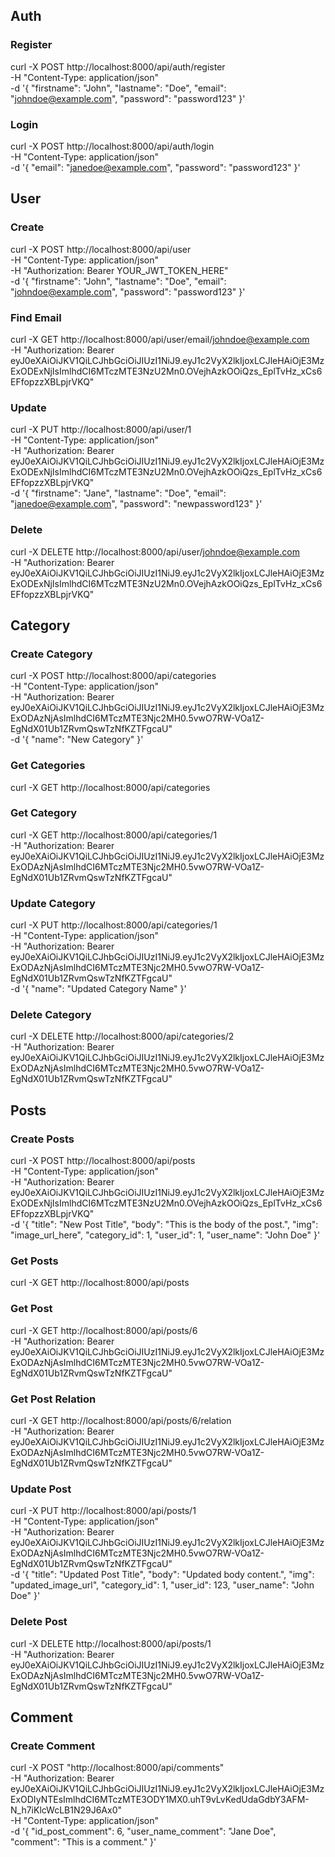 ## Auth
### Register

curl -X POST http://localhost:8000/api/auth/register \
  -H "Content-Type: application/json" \
  -d '{
    "firstname": "John",
    "lastname": "Doe",
    "email": "johndoe@example.com",
    "password": "password123"
}'

### Login
curl -X POST http://localhost:8000/api/auth/login \
  -H "Content-Type: application/json" \
  -d '{
    "email": "janedoe@example.com",
    "password": "password123"
}'

## User

### Create
curl -X POST http://localhost:8000/api/user \
  -H "Content-Type: application/json" \
  -H "Authorization: Bearer YOUR_JWT_TOKEN_HERE" \
  -d '{
    "firstname": "John",
    "lastname": "Doe",
    "email": "johndoe@example.com",
    "password": "password123"
}'


### Find Email

curl -X GET http://localhost:8000/api/user/email/johndoe@example.com \
  -H "Authorization: Bearer eyJ0eXAiOiJKV1QiLCJhbGciOiJIUzI1NiJ9.eyJ1c2VyX2lkIjoxLCJleHAiOjE3MzExODExNjIsImlhdCI6MTczMTE3NzU2Mn0.OVejhAzkOOiQzs_EplTvHz_xCs6EFfopzzXBLpjrVKQ"



### Update

curl -X PUT http://localhost:8000/api/user/1 \
  -H "Content-Type: application/json" \
  -H "Authorization: Bearer eyJ0eXAiOiJKV1QiLCJhbGciOiJIUzI1NiJ9.eyJ1c2VyX2lkIjoxLCJleHAiOjE3MzExODExNjIsImlhdCI6MTczMTE3NzU2Mn0.OVejhAzkOOiQzs_EplTvHz_xCs6EFfopzzXBLpjrVKQ" \
  -d '{
    "firstname": "Jane",
    "lastname": "Doe",
    "email": "janedoe@example.com",
    "password": "newpassword123"
}'


### Delete
curl -X DELETE http://localhost:8000/api/user/johndoe@example.com \
  -H "Authorization: Bearer eyJ0eXAiOiJKV1QiLCJhbGciOiJIUzI1NiJ9.eyJ1c2VyX2lkIjoxLCJleHAiOjE3MzExODExNjIsImlhdCI6MTczMTE3NzU2Mn0.OVejhAzkOOiQzs_EplTvHz_xCs6EFfopzzXBLpjrVKQ"


## Category


### Create Category

curl -X POST http://localhost:8000/api/categories \
  -H "Content-Type: application/json" \
  -H "Authorization: Bearer eyJ0eXAiOiJKV1QiLCJhbGciOiJIUzI1NiJ9.eyJ1c2VyX2lkIjoxLCJleHAiOjE3MzExODAzNjAsImlhdCI6MTczMTE3Njc2MH0.5vwO7RW-VOa1Z-EgNdX01Ub1ZRvmQswTzNfKZTFgcaU" \
  -d '{
    "name": "New Category"
}'

### Get Categories

curl -X GET http://localhost:8000/api/categories


### Get Category

curl -X GET http://localhost:8000/api/categories/1 \
  -H "Authorization: Bearer eyJ0eXAiOiJKV1QiLCJhbGciOiJIUzI1NiJ9.eyJ1c2VyX2lkIjoxLCJleHAiOjE3MzExODAzNjAsImlhdCI6MTczMTE3Njc2MH0.5vwO7RW-VOa1Z-EgNdX01Ub1ZRvmQswTzNfKZTFgcaU"

### Update Category

curl -X PUT http://localhost:8000/api/categories/1 \
  -H "Content-Type: application/json" \
  -H "Authorization: Bearer eyJ0eXAiOiJKV1QiLCJhbGciOiJIUzI1NiJ9.eyJ1c2VyX2lkIjoxLCJleHAiOjE3MzExODAzNjAsImlhdCI6MTczMTE3Njc2MH0.5vwO7RW-VOa1Z-EgNdX01Ub1ZRvmQswTzNfKZTFgcaU" \
  -d '{
    "name": "Updated Category Name"
}'



### Delete Category

curl -X DELETE http://localhost:8000/api/categories/2 \
  -H "Authorization: Bearer eyJ0eXAiOiJKV1QiLCJhbGciOiJIUzI1NiJ9.eyJ1c2VyX2lkIjoxLCJleHAiOjE3MzExODAzNjAsImlhdCI6MTczMTE3Njc2MH0.5vwO7RW-VOa1Z-EgNdX01Ub1ZRvmQswTzNfKZTFgcaU"


## Posts

### Create Posts

curl -X POST http://localhost:8000/api/posts \
  -H "Content-Type: application/json" \
  -H "Authorization: Bearer eyJ0eXAiOiJKV1QiLCJhbGciOiJIUzI1NiJ9.eyJ1c2VyX2lkIjoxLCJleHAiOjE3MzExODExNjIsImlhdCI6MTczMTE3NzU2Mn0.OVejhAzkOOiQzs_EplTvHz_xCs6EFfopzzXBLpjrVKQ" \
  -d '{
    "title": "New Post Title",
    "body": "This is the body of the post.",
    "img": "image_url_here",
    "category_id": 1,
    "user_id": 1,
    "user_name": "John Doe"
}'

### Get Posts

curl -X GET http://localhost:8000/api/posts



### Get Post

curl -X GET http://localhost:8000/api/posts/6 \
  -H "Authorization: Bearer eyJ0eXAiOiJKV1QiLCJhbGciOiJIUzI1NiJ9.eyJ1c2VyX2lkIjoxLCJleHAiOjE3MzExODAzNjAsImlhdCI6MTczMTE3Njc2MH0.5vwO7RW-VOa1Z-EgNdX01Ub1ZRvmQswTzNfKZTFgcaU"

### Get Post Relation

curl -X GET http://localhost:8000/api/posts/6/relation \
  -H "Authorization: Bearer eyJ0eXAiOiJKV1QiLCJhbGciOiJIUzI1NiJ9.eyJ1c2VyX2lkIjoxLCJleHAiOjE3MzExODAzNjAsImlhdCI6MTczMTE3Njc2MH0.5vwO7RW-VOa1Z-EgNdX01Ub1ZRvmQswTzNfKZTFgcaU"


### Update Post


curl -X PUT http://localhost:8000/api/posts/1 \
  -H "Content-Type: application/json" \
  -H "Authorization: Bearer eyJ0eXAiOiJKV1QiLCJhbGciOiJIUzI1NiJ9.eyJ1c2VyX2lkIjoxLCJleHAiOjE3MzExODAzNjAsImlhdCI6MTczMTE3Njc2MH0.5vwO7RW-VOa1Z-EgNdX01Ub1ZRvmQswTzNfKZTFgcaU" \
  -d '{
    "title": "Updated Post Title",
    "body": "Updated body content.",
    "img": "updated_image_url",
    "category_id": 1,
    "user_id": 123,
    "user_name": "John Doe"
}'



### Delete Post

curl -X DELETE http://localhost:8000/api/posts/1 \
  -H "Authorization: Bearer eyJ0eXAiOiJKV1QiLCJhbGciOiJIUzI1NiJ9.eyJ1c2VyX2lkIjoxLCJleHAiOjE3MzExODAzNjAsImlhdCI6MTczMTE3Njc2MH0.5vwO7RW-VOa1Z-EgNdX01Ub1ZRvmQswTzNfKZTFgcaU"


## Comment

### Create Comment

curl -X POST "http://localhost:8000/api/comments" \
-H "Authorization: Bearer eyJ0eXAiOiJKV1QiLCJhbGciOiJIUzI1NiJ9.eyJ1c2VyX2lkIjoxLCJleHAiOjE3MzExODIyNTEsImlhdCI6MTczMTE3ODY1MX0.uhT9vLvKedUdaGdbY3AFM-N_h7iKlcWcLB1N29J6Ax0" \
-H "Content-Type: application/json" \
-d '{
    "id_post_comment": 6,
    "user_name_comment": "Jane Doe",
    "comment": "This is a comment."
}'
